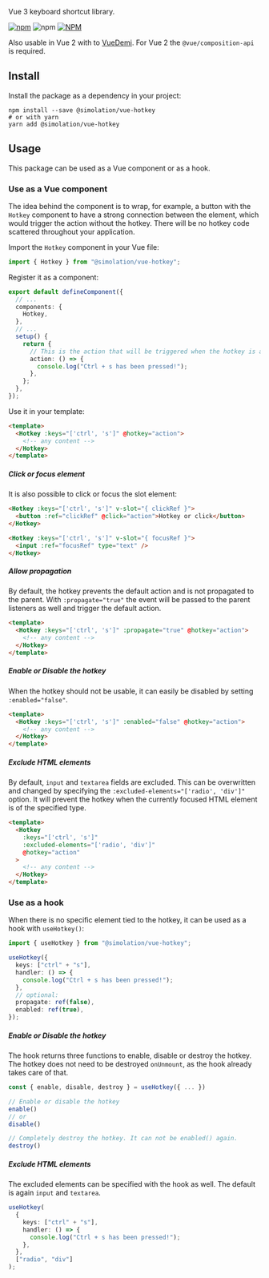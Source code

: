 Vue 3 keyboard shortcut library.

[![npm](https://img.shields.io/npm/v/@simolation/vue-hotkey)](https://www.npmjs.com/package/@simolation/vue-hotkey) ![npm](https://img.shields.io/npm/dw/@simolation/vue-hotkey) [![NPM](https://img.shields.io/npm/l/@simolation/vue-hotkey)](https://github.com/Simolation/vue-hotkey/blob/main/LICENSE)

Also usable in Vue 2 with to [VueDemi](https://github.com/vueuse/vue-demi). For Vue 2 the `@vue/composition-api` is required.

## Install

Install the package as a dependency in your project:

```properties
npm install --save @simolation/vue-hotkey
# or with yarn
yarn add @simolation/vue-hotkey
```

## Usage

This package can be used as a Vue component or as a hook.

### Use as a Vue component

The idea behind the component is to wrap, for example, a button with the `Hotkey` component to have a strong connection between the element, which would trigger the action without the hotkey. There will be no hotkey code scattered throughout your application.

Import the `Hotkey` component in your Vue file:

```ts
import { Hotkey } from "@simolation/vue-hotkey";
```

Register it as a component:

```ts
export default defineComponent({
  // ...
  components: {
    Hotkey,
  },
  // ...
  setup() {
    return {
      // This is the action that will be triggered when the hotkey is activated
      action: () => {
        console.log("Ctrl + s has been pressed!");
      },
    };
  },
});
```

Use it in your template:

```html
<template>
  <Hotkey :keys="['ctrl', 's']" @hotkey="action">
    <!-- any content -->
  </Hotkey>
</template>
```

##### Click or focus element

It is also possible to click or focus the slot element:

```html
<Hotkey :keys="['ctrl', 's']" v-slot="{ clickRef }">
  <button :ref="clickRef" @click="action">Hotkey or click</button>
</Hotkey>
```

```html
<Hotkey :keys="['ctrl', 's']" v-slot="{ focusRef }">
  <input :ref="focusRef" type="text" />
</Hotkey>
```

##### Allow propagation

By default, the hotkey prevents the default action and is not propagated to the parent.
With `:propagate="true"` the event will be passed to the parent listeners as well and trigger the default action.

```html
<template>
  <Hotkey :keys="['ctrl', 's']" :propagate="true" @hotkey="action">
    <!-- any content -->
  </Hotkey>
</template>
```

##### Enable or Disable the hotkey

When the hotkey should not be usable, it can easily be disabled by setting `:enabled="false"`.

```html
<template>
  <Hotkey :keys="['ctrl', 's']" :enabled="false" @hotkey="action">
    <!-- any content -->
  </Hotkey>
</template>
```

##### Exclude HTML elements

By default, `input` and `textarea` fields are excluded. This can be overwritten and changed by specifying the `:excluded-elements="['radio', 'div']"` option.
It will prevent the hotkey when the currently focused HTML element is of the specified type.

```html
<template>
  <Hotkey
    :keys="['ctrl', 's']"
    :excluded-elements="['radio', 'div']"
    @hotkey="action"
  >
    <!-- any content -->
  </Hotkey>
</template>
```

### Use as a hook

When there is no specific element tied to the hotkey, it can be used as a hook with `useHotkey()`:

```ts
import { useHotkey } from "@simolation/vue-hotkey";

useHotkey({
  keys: ["ctrl" + "s"],
  handler: () => {
    console.log("Ctrl + s has been pressed!");
  },
  // optional:
  propagate: ref(false),
  enabled: ref(true),
});
```

##### Enable or Disable the hotkey

The hook returns three functions to enable, disable or destroy the hotkey.
The hotkey does not need to be destroyed `onUnmount`, as the hook already takes care of that.

```ts
const { enable, disable, destroy } = useHotkey({ ... })

// Enable or disable the hotkey
enable()
// or
disable()

// Completely destroy the hotkey. It can not be enabled() again.
destroy()
```

##### Exclude HTML elements

The excluded elements can be specified with the hook as well. The default is again `input` and `textarea`.

```ts
useHotkey(
  {
    keys: ["ctrl" + "s"],
    handler: () => {
      console.log("Ctrl + s has been pressed!");
    },
  },
  ["radio", "div"]
);
```
